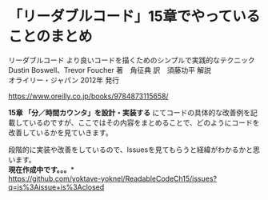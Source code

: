 # 「リーダブルコード」15章でやっていることのまとめ

リーダブルコード より良いコードを描くためのシンプルで実践的なテクニック  
Dustin Boswell、Trevor Foucher 著　角征典 訳　須藤功平 解説  
オライリー・ジャパン 2012年 発行  

https://www.oreilly.co.jp/books/9784873115658/

**15章 「分／時間カウンタ」を設計・実装する** にてコードの具体的な改善例を記載しているのですが、ここではその内容をまとめることで、どのようにコードを改善しているかを見ていきます。

段階的に実装や改善をしているので、Issuesを見てもらうと経緯がわかるかと思います。  
**現在作成中です。。。***  
https://github.com/yoktave-yoknel/ReadableCodeCh15/issues?q=is%3Aissue+is%3Aclosed
